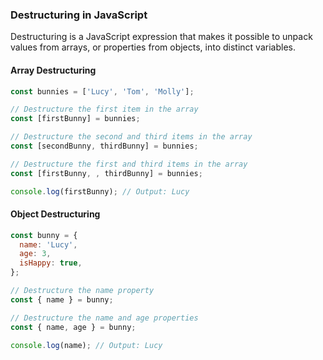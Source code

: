 ### Destructuring in JavaScript

Destructuring is a JavaScript expression that makes it possible to unpack values from arrays, or properties from objects, into distinct variables.

#### Array Destructuring

```js
const bunnies = ['Lucy', 'Tom', 'Molly'];

// Destructure the first item in the array
const [firstBunny] = bunnies;

// Destructure the second and third items in the array
const [secondBunny, thirdBunny] = bunnies;

// Destructure the first and third items in the array
const [firstBunny, , thirdBunny] = bunnies;

console.log(firstBunny); // Output: Lucy
```

#### Object Destructuring

```js
const bunny = {
  name: 'Lucy',
  age: 3,
  isHappy: true,
};

// Destructure the name property
const { name } = bunny;

// Destructure the name and age properties
const { name, age } = bunny;

console.log(name); // Output: Lucy
```
